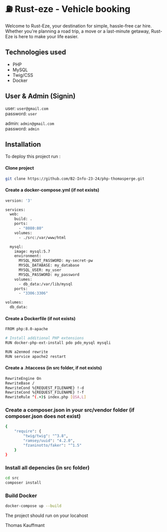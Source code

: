 
# ⛽ Rust-eze  - Vehicle booking

Welcome to Rust-Eze, your destination for simple, hassle-free car hire. Whether you're planning a road trip, a move or a last-minute getaway, Rust-Eze is here to make your life easier.

## Technologies used

- PHP
- MySQL
- Twig/CSS
- Docker

## User & Admin (Signin)
user: ``user@gmail.com`` \
password: ``user``

admin: ``admin@gmail.com`` \
password: ``admin``

## Installation



To deploy this project run :

#### Clone project
```bash
git clone https://github.com/B2-Info-23-24/php-thomasperge.git
```

#### Create a docker-compose.yml (if not exists)
```bash
version: '3'

services:
  web:
    build: .
    ports:
      - "8080:80"
    volumes:
      - ./src:/var/www/html

  mysql:
    image: mysql:5.7
    environment:
      MYSQL_ROOT_PASSWORD: my-secret-pw
      MYSQL_DATABASE: my_database
      MYSQL_USER: my_user
      MYSQL_PASSWORD: my_password
    volumes:
      - db_data:/var/lib/mysql
    ports:
      - "3306:3306"

volumes:
  db_data:
```

#### Create a Dockerfile (if not exists)
```bash
FROM php:8.0-apache

# Install additional PHP extensions
RUN docker-php-ext-install pdo pdo_mysql mysqli

RUN a2enmod rewrite
RUN service apache2 restart
```

#### Create a .htaccess (in src folder, if not exists)
```bash
RewriteEngine On
RewriteBase /
RewriteCond %{REQUEST_FILENAME} !-d
RewriteCond %{REQUEST_FILENAME} !-f
RewriteRule ^(.+)$ index.php [QSA,L]
```

### Create a composer.json in your src/vendor folder (if composer.json does not exist)
```bash
{
    "require": {
        "twig/twig": "^3.8",
        "ramsey/uuid": "4.2.0",
        "fzaninotto/faker": "^1.5"
    }
}

```

### Install all depencies (in src folder)
```bash
cd src
composer install
```

### Build Docker
```bash
docker-compose up --build
```

The project should run on your locahost

Thomas Kauffmant

